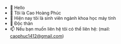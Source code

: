 - 👋 Hello
- 👀 Tôi là Cao Hoàng Phúc
- 🌱 Hiện nay tôi là sinh viên ngành khoa học máy tính
- 💞️ Độc thân
- 📫 Nếu bạn muốn liên hệ tôi có thể liên hệ: (mail: caophuc1412@gmail.com)

<!---
Ahindra121/Ahindra121 is a ✨ special ✨ repository because its `README.md` (this file) appears on your GitHub profile.
You can click the Preview link to take a look at your changes.
--->
